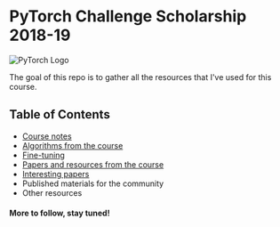 # PyTorch Challenge Scholarship 2018-19

![PyTorch Logo](https://github.com/pytorch/pytorch/blob/master/docs/source/_static/img/pytorch-logo-dark.png)

The goal of this repo is to gather all the resources that I've used for this course.

## Table of Contents
- [Course notes](course_notes/course_notes.md)
- [Algorithms from the course](algorithms/algorithms_notes.md)
- [Fine-tuning ](fine_tuning/fine_tuning.md)
- [Papers and resources from the course](papers/papers_from_course.md)
- [Interesting papers](papers/interesting_papers.md)
- Published materials for the community
- Other resources


#### More to follow, stay tuned!